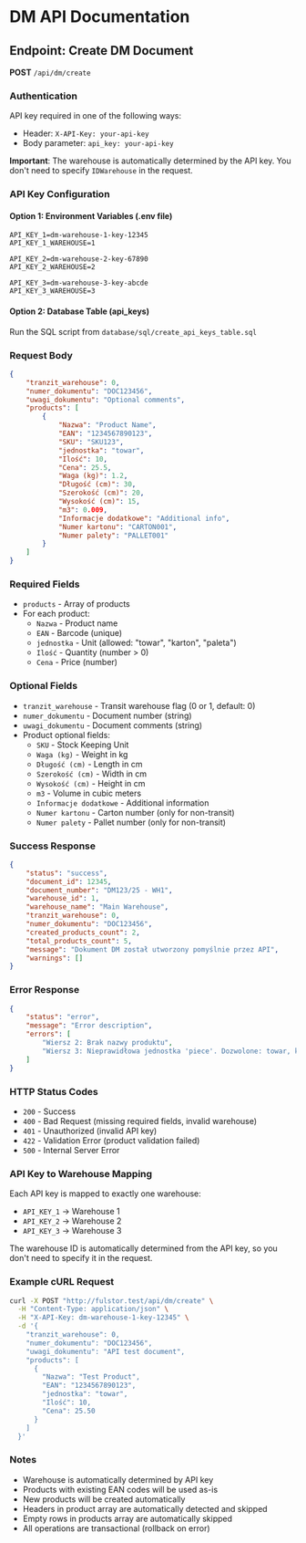 # DM API Documentation

## Endpoint: Create DM Document

**POST** `/api/dm/create`

### Authentication

API key required in one of the following ways:

-   Header: `X-API-Key: your-api-key`
-   Body parameter: `api_key: your-api-key`

**Important**: The warehouse is automatically determined by the API key. You don't need to specify `IDWarehouse` in the request.

### API Key Configuration

#### Option 1: Environment Variables (.env file)

```env
API_KEY_1=dm-warehouse-1-key-12345
API_KEY_1_WAREHOUSE=1

API_KEY_2=dm-warehouse-2-key-67890
API_KEY_2_WAREHOUSE=2

API_KEY_3=dm-warehouse-3-key-abcde
API_KEY_3_WAREHOUSE=3
```

#### Option 2: Database Table (api_keys)

Run the SQL script from `database/sql/create_api_keys_table.sql`

### Request Body

```json
{
    "tranzit_warehouse": 0,
    "numer_dokumentu": "DOC123456",
    "uwagi_dokumentu": "Optional comments",
    "products": [
        {
            "Nazwa": "Product Name",
            "EAN": "1234567890123",
            "SKU": "SKU123",
            "jednostka": "towar",
            "Ilość": 10,
            "Cena": 25.5,
            "Waga (kg)": 1.2,
            "Długość (cm)": 30,
            "Szerokość (cm)": 20,
            "Wysokość (cm)": 15,
            "m3": 0.009,
            "Informacje dodatkowe": "Additional info",
            "Numer kartonu": "CARTON001",
            "Numer palety": "PALLET001"
        }
    ]
}
```

### Required Fields

-   `products` - Array of products
-   For each product:
    -   `Nazwa` - Product name
    -   `EAN` - Barcode (unique)
    -   `jednostka` - Unit (allowed: "towar", "karton", "paleta")
    -   `Ilość` - Quantity (number > 0)
    -   `Cena` - Price (number)

### Optional Fields

-   `tranzit_warehouse` - Transit warehouse flag (0 or 1, default: 0)
-   `numer_dokumentu` - Document number (string)
-   `uwagi_dokumentu` - Document comments (string)
-   Product optional fields:
    -   `SKU` - Stock Keeping Unit
    -   `Waga (kg)` - Weight in kg
    -   `Długość (cm)` - Length in cm
    -   `Szerokość (cm)` - Width in cm
    -   `Wysokość (cm)` - Height in cm
    -   `m3` - Volume in cubic meters
    -   `Informacje dodatkowe` - Additional information
    -   `Numer kartonu` - Carton number (only for non-transit)
    -   `Numer palety` - Pallet number (only for non-transit)

### Success Response

```json
{
    "status": "success",
    "document_id": 12345,
    "document_number": "DM123/25 - WH1",
    "warehouse_id": 1,
    "warehouse_name": "Main Warehouse",
    "tranzit_warehouse": 0,
    "numer_dokumentu": "DOC123456",
    "created_products_count": 2,
    "total_products_count": 5,
    "message": "Dokument DM został utworzony pomyślnie przez API",
    "warnings": []
}
```

### Error Response

```json
{
    "status": "error",
    "message": "Error description",
    "errors": [
        "Wiersz 2: Brak nazwy produktu",
        "Wiersz 3: Nieprawidłowa jednostka 'piece'. Dozwolone: towar, karton, paleta"
    ]
}
```

### HTTP Status Codes

-   `200` - Success
-   `400` - Bad Request (missing required fields, invalid warehouse)
-   `401` - Unauthorized (invalid API key)
-   `422` - Validation Error (product validation failed)
-   `500` - Internal Server Error

### API Key to Warehouse Mapping

Each API key is mapped to exactly one warehouse:

-   `API_KEY_1` → Warehouse 1
-   `API_KEY_2` → Warehouse 2
-   `API_KEY_3` → Warehouse 3

The warehouse ID is automatically determined from the API key, so you don't need to specify it in the request.

### Example cURL Request

```bash
curl -X POST "http://fulstor.test/api/dm/create" \
  -H "Content-Type: application/json" \
  -H "X-API-Key: dm-warehouse-1-key-12345" \
  -d '{
    "tranzit_warehouse": 0,
    "numer_dokumentu": "DOC123456",
    "uwagi_dokumentu": "API test document",
    "products": [
      {
        "Nazwa": "Test Product",
        "EAN": "1234567890123",
        "jednostka": "towar",
        "Ilość": 10,
        "Cena": 25.50
      }
    ]
  }'
```

### Notes

-   Warehouse is automatically determined by API key
-   Products with existing EAN codes will be used as-is
-   New products will be created automatically
-   Headers in product array are automatically detected and skipped
-   Empty rows in products array are automatically skipped
-   All operations are transactional (rollback on error)
